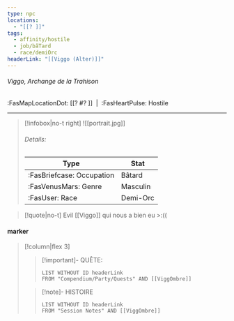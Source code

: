 ```yaml
---
type: npc
locations:
  - "[[? ]]"
tags:
  - affinity/hostile
  - job/bâTard
  - race/demiOrc
headerLink: "[[Viggo (Alter)]]"
---
```

###### Viggo, Archange de la Trahison
<span class="sub2">:FasMapLocationDot: [[? #? ]]&nbsp;&nbsp;|&nbsp;&nbsp;:FasHeartPulse: Hostile </span>
___

> [!infobox|no-t right]
> ![[portrait.jpg]]
> ###### Details:
> | Type | Stat |
> | ---- | ---- |
> | :FasBriefcase: Occupation |  Bâtard |
> | :FasVenusMars: Genre | Masculin |
> | :FasUser: Race | Demi-Orc |
<span class="clearfix"></span>

> [!quote|no-t]
>Evil [[Viggo]] qui nous a bien eu >:((
#### marker
> [!column|flex 3]
>> [!important]- QUÊTE:
>>```dataview
>>LIST WITHOUT ID headerLink
>>FROM "Compendium/Party/Quests" AND [[ViggOmbre]]
>
>>[!note]- HISTOIRE
>>```dataview
>>LIST WITHOUT ID headerLink
>>FROM "Session Notes" AND [[ViggOmbre]]
